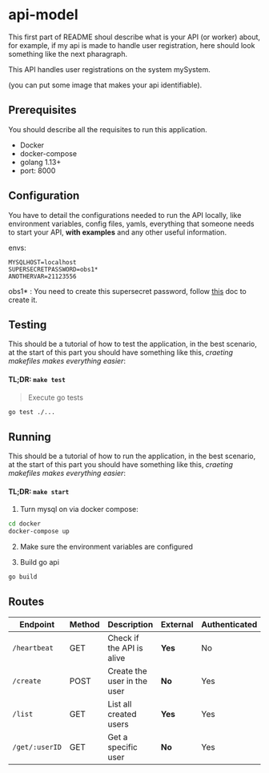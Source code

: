 # api-model
This first part of README shoul describe what is your API (or worker) about, for example, if my api is made to handle user registration, here should look something like the next pharagraph.

This API handles user registrations on the system mySystem.

(you can put some image that makes your api identifiable).

## Prerequisites
You should describe all the requisites to run this application.
- Docker
- docker-compose
- golang 1.13+
- port: 8000

## Configuration
You have to detail the configurations needed to run the API locally, like environment variables, config files, yamls, everything that someone needs to start your API, **with examples** and any other useful information.

envs:
```
MYSQLHOST=localhost
SUPERSECRETPASSWORD=obs1*
ANOTHERVAR=21123556
```

obs1* : You need to create this supersecret password, follow [this]() doc to create it.

## Testing
This should be a tutorial of how to test the application, in the best scenario, at the start of this part you should have something like this, *craeting makefiles makes everything easier*:

#### TL;DR: `make test`

> Execute go tests
```bash
go test ./...
```

## Running
This should be a tutorial of how to run the application, in the best scenario, at the start of this part you should have something like this, *craeting makefiles makes everything easier*:

#### TL;DR: `make start`

1. Turn mysql on via docker compose:
```bash
cd docker
docker-compose up
``` 
2. Make sure the environment variables are configured

3. Build go api
```bash
go build
```

## Routes
<!-- markdown-swagger -->
 Endpoint           | Method | Description                  | External | Authenticated | Example
 ------------------ | ------ | ---------------------------- | -------- | ------------- | ----
 `/heartbeat`       | GET    | Check if the API is alive    | **Yes**  | No            | [example](/examples/examples.md#hearbeat)
 `/create`          | POST   | Create the user in the user  | **No**   | Yes           | [example](/examples/examples.md#create) 
 `/list`            | GET    | List all created users       | **Yes**  | Yes           | [example](/examples/examples.md#list)
 `/get/:userID`     | GET    | Get a specific user          | **No**   | Yes           | [example](/examples/examples.md#get)
<!-- /markdown-swagger --> 

